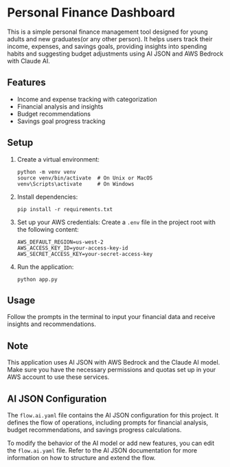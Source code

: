 # Personal Finance Dashboard

This is a simple personal finance management tool designed for young adults and new graduates(or any other person). It helps users track their income, expenses, and savings goals, providing insights into spending habits and suggesting budget adjustments using AI JSON and AWS Bedrock with Claude AI.

## Features

- Income and expense tracking with categorization
- Financial analysis and insights
- Budget recommendations
- Savings goal progress tracking

## Setup

1. Create a virtual environment:
   ```
   python -m venv venv
   source venv/bin/activate  # On Unix or MacOS
   venv\Scripts\activate     # On Windows
   ```

2. Install dependencies:
   ```
   pip install -r requirements.txt
   ```

3. Set up your AWS credentials:
   Create a `.env` file in the project root with the following content:
   ```
   AWS_DEFAULT_REGION=us-west-2
   AWS_ACCESS_KEY_ID=your-access-key-id
   AWS_SECRET_ACCESS_KEY=your-secret-access-key
   ```

4. Run the application:
   ```
   python app.py
   ```

## Usage

Follow the prompts in the terminal to input your financial data and receive insights and recommendations.

## Note

This application uses AI JSON with AWS Bedrock and the Claude AI model. Make sure you have the necessary permissions and quotas set up in your AWS account to use these services.

## AI JSON Configuration

The `flow.ai.yaml` file contains the AI JSON configuration for this project. It defines the flow of operations, including prompts for financial analysis, budget recommendations, and savings progress calculations.

To modify the behavior of the AI model or add new features, you can edit the `flow.ai.yaml` file. Refer to the AI JSON documentation for more information on how to structure and extend the flow.